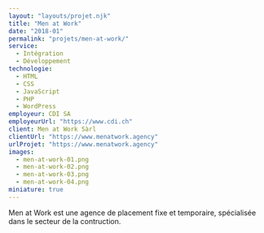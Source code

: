 ```yaml
---
layout: "layouts/projet.njk"
title: "Men at Work"
date: "2018-01"
permalink: "projets/men-at-work/"
service:
  - Intégration
  - Développement
technologie:
  - HTML
  - CSS
  - JavaScript
  - PHP
  - WordPress
employeur: CDI SA
employeurUrl: "https://www.cdi.ch"
client: Men at Work Sàrl
clientUrl: "https://www.menatwork.agency"
urlProjet: "https://www.menatwork.agency"
images:
  - men-at-work-01.png
  - men-at-work-02.png
  - men-at-work-03.png
  - men-at-work-04.png
miniature: true
---
```


<p>Men at Work est une agence de placement fixe et temporaire, spécialisée dans le secteur de la contruction.</p>
